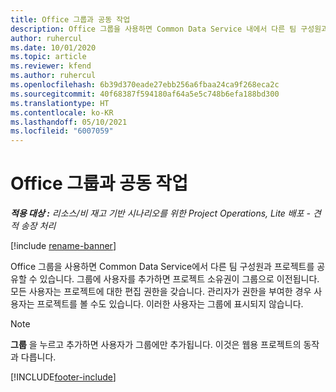 ```yaml
---
title: Office 그룹과 공동 작업
description: Office 그룹을 사용하면 Common Data Service 내에서 다른 팀 구성원과 프로젝트를 공유할 수 있습니다.
author: ruhercul
ms.date: 10/01/2020
ms.topic: article
ms.reviewer: kfend
ms.author: ruhercul
ms.openlocfilehash: 6b39d370eade27ebb256a6fbaa24ca9f268eca2c
ms.sourcegitcommit: 40f68387f594180af64a5e5c748b6efa188bd300
ms.translationtype: HT
ms.contentlocale: ko-KR
ms.lasthandoff: 05/10/2021
ms.locfileid: "6007059"
---
```

# <a name="collaboration-with-office-groups"></a>Office 그룹과 공동 작업

_**적용 대상 :** 리소스/비 재고 기반 시나리오를 위한 Project Operations, Lite 배포 - 견적 송장 처리_

[!include [rename-banner](~/includes/cc-data-platform-banner.md)]

Office 그룹을 사용하면 Common Data Service에서 다른 팀 구성원과 프로젝트를 공유할 수 있습니다. 그룹에 사용자를 추가하면 프로젝트 소유권이 그룹으로 이전됩니다. 모든 사용자는 프로젝트에 대한 편집 권한을 갖습니다. 관리자가 권한을 부여한 경우 사용자는 프로젝트를 볼 수도 있습니다. 이러한 사용자는 그룹에 표시되지 않습니다.

> [!NOTE] 
> **그룹** 을 누르고 추가하면 사용자가 그룹에만 추가됩니다. 이것은 웹용 프로젝트의 동작과 다릅니다. 



[!INCLUDE[footer-include](../includes/footer-banner.md)]